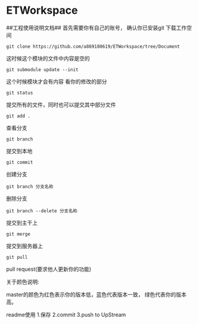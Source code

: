 ETWorkspace
===========
##工程使用说明文档##
首先需要你有自己的账号，
确认你已安装git
下载工作空间
```
git clone https://github.com/a869180619/ETWorkspace/tree/Document
```
 这时候这个模块的文件中内容是空的
```
git submodule update --init 
```
这个时候模块才会有内容
看你的修改的部分
```
git status
```
提交所有的文件，同时也可以提交其中部分文件
```
git add .
```
查看分支
```
git branch
```
提交到本地
```
git commit
```
创建分支
```
git branch 分支名称 
```
删除分支
```
git branch --delete 分支名称
```
提交到主干上
```
git merge
```
提交到服务器上
```
git pull
```
pull request(要求他人更新你的功能)    

关于颜色说明:   

master的颜色为红色表示你的版本低，蓝色代表版本一致，
绿色代表你的版本高。    
      
readme使用
1.保存
2.commit
3.push to UpStream